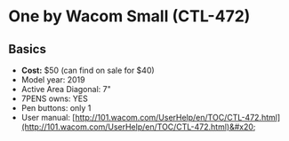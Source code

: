 # One by Wacom Small (CTL-472)

## **Basics**

* **Cost:** $50 (can find on sale for $40)
* Model year: 2019
* Active Area Diagonal: 7"
* 7PENS owns: YES
* Pen buttons: only 1
* User manual: [http://101.wacom.com/UserHelp/en/TOC/CTL-472.html](http://101.wacom.com/UserHelp/en/TOC/CTL-472.html)&#x20;
